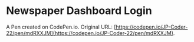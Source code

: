 # Newspaper Dashboard Login

A Pen created on CodePen.io. Original URL: [https://codepen.io/JP-Coder-22/pen/mdRXXJM](https://codepen.io/JP-Coder-22/pen/mdRXXJM).


